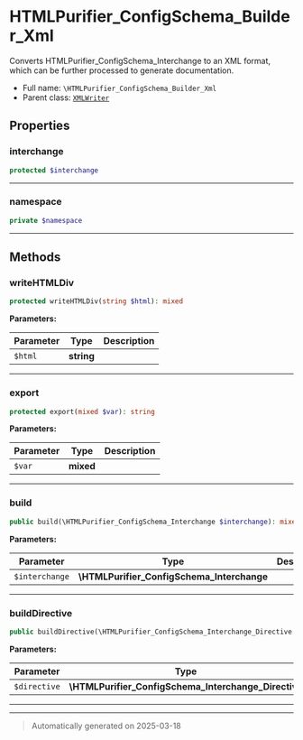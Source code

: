 
# HTMLPurifier_ConfigSchema_Builder_Xml

Converts HTMLPurifier_ConfigSchema_Interchange to an XML format,
which can be further processed to generate documentation.



* Full name: `\HTMLPurifier_ConfigSchema_Builder_Xml`
* Parent class: [`XMLWriter`](./XMLWriter.md)



## Properties


### interchange



```php
protected $interchange
```






***

### namespace



```php
private $namespace
```






***

## Methods


### writeHTMLDiv



```php
protected writeHTMLDiv(string $html): mixed
```








**Parameters:**

| Parameter | Type | Description |
|-----------|------|-------------|
| `$html` | **string** |  |





***

### export



```php
protected export(mixed $var): string
```








**Parameters:**

| Parameter | Type | Description |
|-----------|------|-------------|
| `$var` | **mixed** |  |





***

### build



```php
public build(\HTMLPurifier_ConfigSchema_Interchange $interchange): mixed
```








**Parameters:**

| Parameter | Type | Description |
|-----------|------|-------------|
| `$interchange` | **\HTMLPurifier_ConfigSchema_Interchange** |  |





***

### buildDirective



```php
public buildDirective(\HTMLPurifier_ConfigSchema_Interchange_Directive $directive): mixed
```








**Parameters:**

| Parameter | Type | Description |
|-----------|------|-------------|
| `$directive` | **\HTMLPurifier_ConfigSchema_Interchange_Directive** |  |





***


***
> Automatically generated on 2025-03-18
